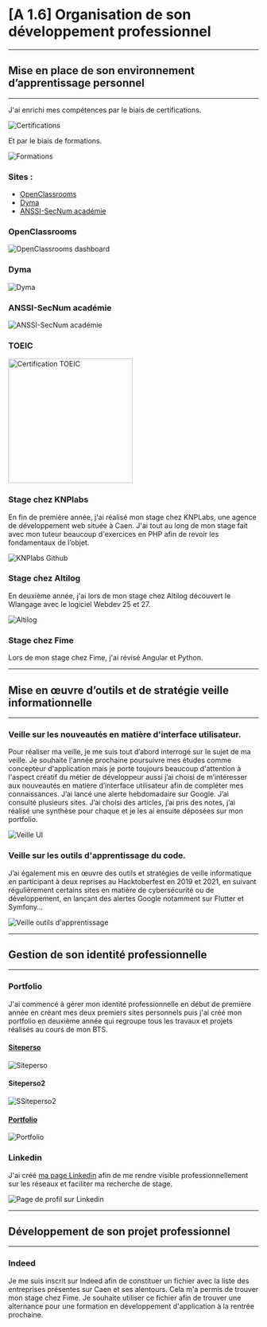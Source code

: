 # [A 1.6] Organisation de son développement professionnel

---
## Mise en place de son environnement d’apprentissage personnel

---
J'ai enrichi mes compétences par le biais de certifications.

![Certifications](./doc/Certifications.png)

Et par le biais de formations.

![Formations](./doc/Formations.png)

### Sites :
- [OpenClassrooms](https://openclassrooms.com/fr/)
- [Dyma](https://dyma.fr/)
- [ANSSI-SecNum académie](https://secnumacademie.gouv.fr/)

### OpenClassrooms
![OpenClassrooms dashboard](./doc/openclassrooms_dashboard.png)

### Dyma
![Dyma](./doc/dyma.png)

### ANSSI-SecNum académie
![ANSSI-SecNum académie](./doc/secnum_academie.png)

### TOEIC
[<img alt="Certification TOEIC" src="./doc/certif_toeic.png" width="250">](./doc/certif_toeic.png)

### Stage chez KNPlabs
En fin de première année, j'ai réalisé mon stage chez KNPLabs, 
une agence de développement web située à Caen. 
J'ai tout au long de mon stage fait avec mon tuteur beaucoup d'exercices en PHP afin de 
revoir les fondamentaux de l’objet. 

![KNPlabs Github](./doc/knplabs_github.png)

### Stage chez Altilog
En deuxième année, j'ai lors de mon stage chez Altilog découvert le Wlangage
avec le logiciel Webdev 25 et 27. 

![Altilog](./doc/altilog.png)

### Stage chez Fime
Lors de mon stage chez Fime, j'ai révisé Angular et Python.

---
## Mise en œuvre d’outils et de stratégie veille informationnelle

---
### Veille sur les nouveautés en matière d'interface utilisateur. 
Pour réaliser ma veille, je me suis tout d’abord interrogé sur le sujet 
de ma veille. Je souhaite l'année prochaine poursuivre mes études comme 
concepteur d'application mais je porte toujours beaucoup d'attention à 
l'aspect créatif du métier de développeur aussi j’ai choisi de m’intéresser 
aux nouveautés en matière d’interface utilisateur afin de compléter mes connaissances.
J’ai lancé une alerte hebdomadaire sur Google. 
J’ai consulté plusieurs sites. J’ai choisi des articles,
j’ai pris des notes, j’ai réalisé une synthèse pour chaque et
je les ai ensuite déposées sur mon portfolio. 

![Veille UI](./doc/veille_ui.png)

### Veille sur les outils d'apprentissage du code. 
J’ai également mis en œuvre des outils et stratégies de veille informatique 
en participant à deux reprises au Hacktoberfest en 2019 et 2021, 
en suivant régulièrement certains sites en matière de cybersécurité ou 
de développement, en lançant des alertes Google notamment sur Flutter et Symfony…

![Veille outils d'apprentissage](./doc/veille_outils.png)

---
## Gestion de son identité professionnelle

---
### Portfolio
J'ai commencé à gérer mon identité professionnelle en début de première année en créant mes deux premiers sites personnels 
puis j'ai créé mon portfolio en deuxième année qui regroupe tous les travaux et projets réalisés au cours de mon BTS. 

#### [Siteperso](https://app-louka-fauvel.herokuapp.com/)
![Siteperso](./doc/siteperso.png)

#### Siteperso2
![SSiteperso2](./doc/siteperso2.png)

#### [Portfolio](http://www.louka-fauvel.fr/)
![Portfolio](./doc/portfolio.png)

### Linkedin
J'ai créé [ma page Linkedin](https://www.linkedin.com/in/louka-fauvel-268411209/) afin de me rendre visible professionnellement 
sur les réseaux et faciliter ma recherche de stage.

![Page de profil sur Linkedin](./doc/linkedin.png)

---
## Développement de son projet professionnel

---

### Indeed
Je me suis inscrit sur Indeed afin de constituer un fichier avec 
la liste des entreprises présentes sur Caen et ses alentours.
Cela m'a permis de trouver mon stage chez Fime.
Je souhaite utiliser ce fichier afin de trouver une alternance pour 
une formation en développement d'application à la rentrée prochaine.